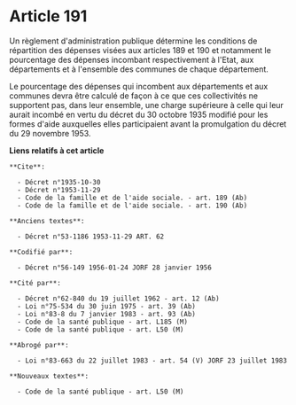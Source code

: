 # Article 191

Un règlement d'administration publique détermine les conditions de répartition des dépenses visées aux articles 189 et 190 et
notamment le pourcentage des dépenses incombant respectivement à l'Etat, aux départements et à l'ensemble des communes de
chaque département.

Le pourcentage des dépenses qui incombent aux départements et aux communes devra être calculé de façon à ce que ces
collectivités ne supportent pas, dans leur ensemble, une charge supérieure à celle qui leur aurait incombé en vertu du décret
du 30 octobre 1935 modifié pour les formes d'aide auxquelles elles participaient avant la promulgation du décret du 29
novembre 1953.

**Liens relatifs à cet article**

	**Cite**:

	  - Décret n°1935-10-30
	  - Décret n°1953-11-29
	  - Code de la famille et de l'aide sociale. - art. 189 (Ab)
	  - Code de la famille et de l'aide sociale. - art. 190 (Ab)

	**Anciens textes**:

	  - Décret n°53-1186 1953-11-29 ART. 62

	**Codifié par**:

	  - Décret n°56-149 1956-01-24 JORF 28 janvier 1956

	**Cité par**:

	  - Décret n°62-840 du 19 juillet 1962 - art. 12 (Ab)
	  - Loi n°75-534 du 30 juin 1975 - art. 39 (Ab)
	  - Loi n°83-8 du 7 janvier 1983 - art. 93 (Ab)
	  - Code de la santé publique - art. L185 (M)
	  - Code de la santé publique - art. L50 (M)

	**Abrogé par**:

	  - Loi n°83-663 du 22 juillet 1983 - art. 54 (V) JORF 23 juillet 1983

	**Nouveaux textes**:

	  - Code de la santé publique - art. L50 (M)
